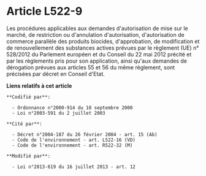 # Article L522-9

Les procédures applicables aux demandes d'autorisation de mise sur le marché, de restriction ou d'annulation d'autorisation,
d'autorisation de commerce parallèle des produits biocides, d'approbation, de modification et de renouvellement des
substances actives prévues par le règlement (UE) n° 528/2012 du Parlement européen et du Conseil du 22 mai 2012 précité et
par les règlements pris pour son application, ainsi qu'aux demandes de dérogation prévues aux articles 55 et 56 du même
règlement, sont précisées par décret en Conseil d'Etat.

**Liens relatifs à cet article**

	**Codifié par**:

	  - Ordonnance n°2000-914 du 18 septembre 2000
	  - Loi n°2003-591 du 2 juillet 2003

	**Cité par**:

	  - Décret n°2004-187 du 26 février 2004 - art. 15 (Ab)
	  - Code de l'environnement - art. L522-16 (VD)
	  - Code de l'environnement - art. R522-32 (M)

	**Modifié par**:

	  - Loi n°2013-619 du 16 juillet 2013 - art. 12
